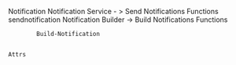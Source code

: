 


Notification 
    Notification Service - > Send Notifications
        Functions
            sendnotification
    Notification Builder -> Build Notifications
        Functions 

            Build-Notification 
                
            
    Attrs
